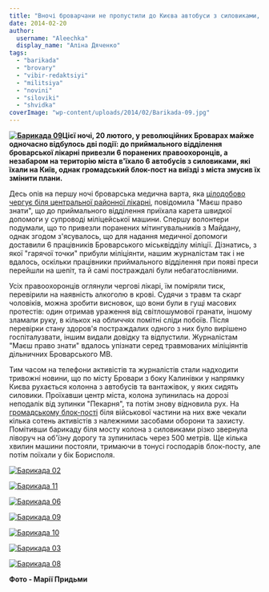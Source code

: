 ```yaml
---
title: "Вночі броварчани не пропустили до Києва автобуси з силовиками, а міліціянти потрапили до лікарні"
date: 2014-02-20
author: 
  username: "Aleechka"
  display_name: "Аліна Дяченко"
tags: 
  - "barikada"
  - "brovary"
  - "vibir-redaktsiyi"
  - "militsiya"
  - "novini"
  - "siloviki"
  - "shvidka"
coverImage: "wp-content/uploads/2014/02/Barikada-09.jpg"
---
```


**[![Барикада 09](https://mpz.brovary.org/wp-content/uploads/2014/02/Barikada-09.jpg)](https://mpz.brovary.org/wp-content/uploads/2014/02/Barikada-09.jpg)Цієї ночі, 20 лютого, у революційних Броварах майже одночасно відбулось дві події: до приймального відділення броварської лікарні привезли 6 поранених правоохоронців, а незабаром на територію міста в'їхало 6 автобусів з силовиками, які їхали на Київ, однак громадський блок-пост на виїзді з міста змусив їх змінити плани.**

Десь опів на першу ночі броварська медична варта, яка [цілодобово чергує біля центральної районної лікарні](https://mpz.brovary.org/brovarsku-likarnyu-vzyali-pid-gromadsku-vartu-shhob-pilnuvati-poranenih/), повідомила "Маєш право знати", що до приймального відділення приїхала карета швидкої допомоги у супроводі міліцейської машини. Спершу волонтери подумали, що то привезли поранених мітингувальників з Майдану, однак згодом з'ясувалось, що для надання медичної допомоги доставили 6 працівників Броварського міськвідділу міліції. Дізнатись, з якої "гарячої точки" прибули міліціянти, нашим журналістам так і не вдалось, оскільки працівники приймального відділення при появі преси перейшли на шепіт, та й самі постраждалі були небагатослівними.

Усіх правоохоронців оглянули чергові лікарі, їм поміряли тиск, перевірили на наявність алкоголю в крові. Судячи з травм та скарг чоловіків, можна зробити висновок, що вони були в гущі масових протестів: один отримав ураження від світлошумової гранати, іншому зламали руку, в кількох на обличчях помітні сліди побоїв. Після перевірки стану здоров'я постраждалих одного з них було вирішено госпіталузвати, іншим видали довідку та відпустили. Журналістам "Маєш право знати" вдалось упізнати серед травмованих міліціянтів дільничних Броварського МВ.

Тим часом на телефони активістів та журналістів стали надходити тривожні новини, що по місту Бровари з боку Калинівки у напрямку Києва рухається колонна з автобусів та вантажівок, у яких сидять силовики. Проїхавши центр міста, колона зупинилась на дорозі неподалік від зупинки "Пекарня", та потім знову відновила рух. На [громадському блок-пості](https://mpz.brovary.org/na-trasi-brovari-kiyiv-aktivisti-stvorili-blok-post-dlya-avtobusiv-titushkiv-ta-berkutu/) біля військової частини на них вже чекали кілька сотень активістів з належними засобами оборони та захисту. Помітивши барикаду біля мосту колона з силовиками різко звернула ліворуч на об'їзну дорогу та зупинилась через 500 метрів. Ще кілька хвилин машини постояли, тримаючи в тонусі господарів блок-посту, але потім поїхали у бік Борисполя.

[![Барикада 02](https://mpz.brovary.org/wp-content/uploads/2014/02/Barikada-02.jpg)](https://mpz.brovary.org/wp-content/uploads/2014/02/Barikada-02.jpg)

[![Барикада 11](https://mpz.brovary.org/wp-content/uploads/2014/02/Barikada-11.jpg)](https://mpz.brovary.org/wp-content/uploads/2014/02/Barikada-11.jpg)

[![Барикада 06](https://mpz.brovary.org/wp-content/uploads/2014/02/Barikada-06.jpg)](https://mpz.brovary.org/wp-content/uploads/2014/02/Barikada-06.jpg)

[![Барикада 09](https://mpz.brovary.org/wp-content/uploads/2014/02/Barikada-09.jpg)](https://mpz.brovary.org/wp-content/uploads/2014/02/Barikada-09.jpg)

[![Барикада 10](https://mpz.brovary.org/wp-content/uploads/2014/02/Barikada-10.jpg)](https://mpz.brovary.org/wp-content/uploads/2014/02/Barikada-10.jpg)

[![Барикада 03](https://mpz.brovary.org/wp-content/uploads/2014/02/Barikada-03.jpg)](https://mpz.brovary.org/wp-content/uploads/2014/02/Barikada-03.jpg)

[![Барикада 08](https://mpz.brovary.org/wp-content/uploads/2014/02/Barikada-08.jpg)](https://mpz.brovary.org/wp-content/uploads/2014/02/Barikada-08.jpg)

**Фото - Марії Придьми**
